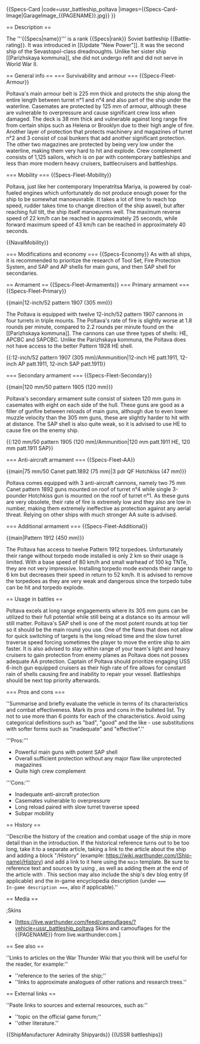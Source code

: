 {{Specs-Card
|code=ussr_battleship_poltava
|images={{Specs-Card-Image|GarageImage_{{PAGENAME}}.jpg}}
}}

== Description ==
<!-- ''In the first part of the description, cover the history of the ship's creation and military application. In the second part, tell the reader about using this ship in the game. Add a screenshot: if a beginner player has a hard time remembering vehicles by name, a picture will help them identify the ship in question.'' -->
The '''{{Specs|name}}''' is a rank {{Specs|rank}} Soviet battleship {{Battle-rating}}. It was introduced in [[Update "New Power"]]. It was the second ship of the Sevastopol-class dreadnoughts. Unlike her sister ship [[Parizhskaya kommuna]], she did not undergo refit and did not serve in World War II.

== General info ==
=== Survivability and armour ===
{{Specs-Fleet-Armour}}
<!-- ''Talk about the vehicle's armour. Note the most well-defended and most vulnerable zones, e.g. the ammo magazine. Evaluate the composition of components and assemblies responsible for movement and manoeuvrability. Evaluate the survivability of the primary and secondary armaments separately. Don't forget to mention the size of the crew, which plays an important role in fleet mechanics. Save tips on preserving survivability for the "Usage in battles" section. If necessary, use a graphical template to show the most well-protected or most vulnerable points in the armour.'' -->
Poltava's main armour belt is 225 mm thick and protects the ship along the entire length between turret n°1 and n°4 and also part of the ship under the waterline. Casemates are protected by 125 mm of armour, although these are vulnerable to overpressure and cause significant crew loss when damaged. The deck is 38 mm thick and vulnerable against long range fire from certain ships such as Helena or Brooklyn due to their high angle of fire. Another layer of protection that protects machinery and magazines of turret n°2 and 3 consist of coal bunkers that add another significant protection. The other two magazines are protected by being very low under the waterline, making them very hard to hit and explode. Crew complement consists of 1,125 sailors, which is on par with contemporary battleships and less than more modern heavy cruisers, battlecruisers and battleships.

=== Mobility ===
{{Specs-Fleet-Mobility}}
<!-- ''Write about the ship's mobility. Evaluate its power and manoeuvrability, rudder rerouting speed, stopping speed at full tilt, with its maximum forward and reverse speed.'' -->
Poltava, just like her contemporary Imperatritsa Mariya, is powered by coal-fueled engines which unfortunately do not produce enough power for the ship to be somewhat manoeuvrable. It takes a lot of time to reach top speed, rudder takes time to change direction of the ship aswell, but after reaching full tilt, the ship itself manoeuvres well. The maximum reverse speed of 22 km/h can be reached in approximately 25 seconds, while forward maximum speed of 43 km/h can be reached in approximately 40 seconds. 

{{NavalMobility}}

=== Modifications and economy ===
{{Specs-Economy}}
As with all ships, it is recommended to prioritize the research of Tool Set, Fire Protection System, and SAP and AP shells for main guns, and then SAP shell for secondaries.

== Armament ==
{{Specs-Fleet-Armaments}}
=== Primary armament ===
{{Specs-Fleet-Primary}}
<!-- ''Provide information about the characteristics of the primary armament. Evaluate their efficacy in battle based on their reload speed, ballistics and the capacity of their shells. Add a link to the main article about the weapon: <code><nowiki>{{main|Weapon name (calibre)}}</nowiki></code>. Broadly describe the ammunition available for the primary armament, and provide recommendations on how to use it and which ammunition to choose.'' -->
{{main|12-inch/52 pattern 1907 (305 mm)}}

The Poltava is equipped with twelve 12-inch/52 pattern 1907 cannons in four turrets in triple mounts. The Poltava's rate of fire is slightly worse at 1.8 rounds per minute, compared to 2.2 rounds per minute found on the [[Parizhskaya kommuna]]. The cannons can use three types of shells: HE, APCBC and SAPCBC. Unlike the Parizhskaya kommuna, the Poltava does not have access to the better Pattern 1928 HE shell.

{{:12-inch/52 pattern 1907 (305 mm)/Ammunition|12-inch HE patt.1911, 12-inch AP patt.1911, 12-inch SAP patt.1911}}

=== Secondary armament ===
{{Specs-Fleet-Secondary}}
<!-- ''Some ships are fitted with weapons of various calibres. Secondary armaments are defined as weapons chosen with the control <code>Select secondary weapon</code>. Evaluate the secondary armaments and give advice on how to use them. Describe the ammunition available for the secondary armament. Provide recommendations on how to use them and which ammunition to choose. Remember that any anti-air armament, even heavy calibre weapons, belong in the next section. If there is no secondary armament, remove this section.'' -->
{{main|120 mm/50 pattern 1905 (120 mm)}}

Poltava's secondary armament suite consist of sixteen 120 mm guns in casemates with eight on each side of the hull. These guns are good as a filler of gunfire between reloads of main guns, although due to even lower muzzle velocity than the 305 mm guns, these are slightly harder to hit with at distance. The SAP shell is also quite weak, so it is advised to use HE to cause fire on the enemy ship.

{{:120 mm/50 pattern 1905 (120 mm)/Ammunition|120 mm patt.1911 HE, 120 mm patt.1911 SAP}}

=== Anti-aircraft armament ===
{{Specs-Fleet-AA}}
<!-- ''An important part of the ship's armament responsible for air defence. Anti-aircraft armament is defined by the weapon chosen with the control <code>Select anti-aircraft weapons</code>. Talk about the ship's anti-air cannons and machine guns, the number of guns and their positions, their effective range, and about their overall effectiveness – including against surface targets. If there are no anti-aircraft armaments, remove this section.'' -->
{{main|75 mm/50 Canet patt.1892 (75 mm)|3 pdr QF Hotchkiss (47 mm)}}

Poltava comes equipped with 3 anti-aircraft cannons, namely two 75 mm Canet pattern 1892 guns mounted on roof of turret n°4 while single 3-pounder Hotchkiss gun is mounted on the roof of turret n°1. As these guns are very obsolete, their rate of fire is extremely low and they also are low in number, making them extremely ineffective as protection against any aerial threat. Relying on other ships with much stronger AA suite is advised.

=== Additional armament ===
{{Specs-Fleet-Additional}}
<!-- ''Describe the available additional armaments of the ship: depth charges, mines, torpedoes. Talk about their positions, available ammunition and launch features such as dead zones of torpedoes. If there is no additional armament, remove this section.'' -->
{{main|Pattern 1912 (450 mm)}}

The Poltava has access to twelve Pattern 1912 torpedoes. Unfortunately their range without torpedo mode installed is only 2 km so their usage is limited. With a base speed of 80 km/h and small warhead of 100 kg TNTe, they are not very impressive. Installing torpedo mode extends their range to 6 km but decreases their speed in return to 52 km/h. It is advised to remove the torpedoes as they are very weak and dangerous since the torpedo tube can be hit and torpedo explode.

== Usage in battles ==
<!-- ''Describe the technique of using this ship, the characteristics of her use in a team and tips on strategy. Abstain from writing an entire guide – don't try to provide a single point of view, but give the reader food for thought. Talk about the most dangerous opponents for this vehicle and provide recommendations on fighting them. If necessary, note the specifics of playing with this vehicle in various modes (AB, RB, SB).'' -->
Poltava excels at long range engagements where its 305 mm guns can be utilized to their full potential while still being at a distance so its armour will still matter. Poltava's SAP shell is one of the most potent rounds at top tier so it should be the main round you use. One of the flaws that does not allow for quick switching of targets is the long reload time and the slow turret traverse speed forcing sometimes the player to move the entire ship to aim faster. It is also advised to stay within range of your team's light and heavy cruisers to gain protection from enemy planes as Poltava does not posses adequate AA protection. Captain of Poltava should prioritize engaging USS 6-inch gun equipped cruisers as their high rate of fire allows for constant rain of shells causing fire and inability to repair your vessel. Battleships should be next top priority afterwards.

=== Pros and cons ===
<!-- ''Summarise and briefly evaluate the vehicle in terms of its characteristics and combat effectiveness. Mark its pros and cons in the bulleted list. Try not to use more than 6 points for each of the characteristics. Avoid using categorical definitions such as "bad", "good" and the like - use substitutions with softer forms such as "inadequate" and "effective".'' -->
''Summarise and briefly evaluate the vehicle in terms of its characteristics and combat effectiveness. Mark its pros and cons in the bulleted list. Try not to use more than 6 points for each of the characteristics. Avoid using categorical definitions such as "bad", "good" and the like - use substitutions with softer forms such as "inadequate" and "effective".''

'''Pros:'''

* Powerful main guns with potent SAP shell
* Overall sufficient protection without any major flaw like unprotected magazines
* Quite high crew complement

'''Cons:'''

* Inadequate anti-aircraft protection
* Casemates vulnerable to overpressure
* Long reload paired with slow turret traverse speed
* Subpar mobility

== History ==
<!-- ''Describe the history of the creation and combat usage of the ship in more detail than in the introduction. If the historical reference turns out to be too long, take it to a separate article, taking a link to the article about the ship and adding a block "/History" (example: <nowiki>https://wiki.warthunder.com/(Ship-name)/History</nowiki>) and add a link to it here using the <code>main</code> template. Be sure to reference text and sources by using <code><nowiki><ref></ref></nowiki></code>, as well as adding them at the end of the article with <code><nowiki><references /></nowiki></code>. This section may also include the ship's dev blog entry (if applicable) and the in-game encyclopedia description (under <code><nowiki>=== In-game description ===</nowiki></code>, also if applicable).'' -->
''Describe the history of the creation and combat usage of the ship in more detail than in the introduction. If the historical reference turns out to be too long, take it to a separate article, taking a link to the article about the ship and adding a block "/History" (example: <nowiki>https://wiki.warthunder.com/(Ship-name)/History</nowiki>) and add a link to it here using the <code>main</code> template. Be sure to reference text and sources by using <code><nowiki><ref></ref></nowiki></code>, as well as adding them at the end of the article with <code><nowiki><references /></nowiki></code>. This section may also include the ship's dev blog entry (if applicable) and the in-game encyclopedia description (under <code><nowiki>=== In-game description ===</nowiki></code>, also if applicable).''

== Media ==
<!-- ''Excellent additions to the article would be video guides, screenshots from the game, and photos.'' -->

;Skins

* [https://live.warthunder.com/feed/camouflages/?vehicle=ussr_battleship_poltava Skins and camouflages for the {{PAGENAME}} from live.warthunder.com.]

== See also ==
<!-- ''Links to articles on the War Thunder Wiki that you think will be useful for the reader, for example:''
* ''reference to the series of the ship;''
* ''links to approximate analogues of other nations and research trees.'' -->
''Links to articles on the War Thunder Wiki that you think will be useful for the reader, for example:''

* ''reference to the series of the ship;''
* ''links to approximate analogues of other nations and research trees.''

== External links ==
<!-- ''Paste links to sources and external resources, such as:''
* ''topic on the official game forum;''
* ''other literature.'' -->
''Paste links to sources and external resources, such as:''

* ''topic on the official game forum;''
* ''other literature.''

{{ShipManufacturer Admiralty Shipyards}}
{{USSR battleships}}
